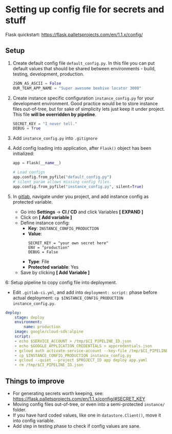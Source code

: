 # Setting up config file for secrets and stuff

Flask quickstart:
<https://flask.palletsprojects.com/en/1.1.x/config/>

## Setup

1. Create default config file `default_config.py`. In this file you can put default values that should be shared between environments - build, testing, development, production.

    ```python
    JSON_AS_ASCII = False
    OUR_TEAM_APP_NAME = "Super awesome beehive locator 3000"
    ```

2. Create instance specific configuration `instance_config.py` for your development environment. Good practice would be to store instance files out-of-tree, but for sake of simplicity lets just keep it under project. This file **will be overridden by pipeline**.

    ```python
    SECRET_KEY = "I never tell."
    DEBUG = True
    ```

3. Add `instance_config.py` into `.gitignore`

4. Add config loading into application, after `Flask()` object has been initialized:

    ```python
    app = Flask(__name__)

    # Load configs
    app.config.from_pyfile("default_config.py")
    # silent param allows missing config files.
    app.config.from_pyfile("instance_config.py", silent=True)
    ```

5. In [gitlab](gitlab.jyu.fi/), navigate under you project, and add instance config as protected variable.
    - Go into **Settings** → **CI / CD** and click Variables **[ EXPAND ]**
    - Click on **[ Add variable ]**
    - Define instance config:
      - **Key**: `INSTANCE_CONFIG_PRODUCTION`
      - **Value**:
        ```
        SECRET_KEY = "your own secret here"
        ENV = "production"
        DEBUG = False
        ```
      - **Type**: File  
      - **Protected variable**: Yes
    - Save by clicking **[ Add Variable ]**

6: Setup pipeline to copy config file into deployment.
  - Edit `.gitlab-ci.yml`, and add into `deployment: script:` phase before actual deployment: `cp $INSTANCE_CONFIG_PRODUCTION instance_config.py`.

```yaml
deploy:
    stage: deploy
    environment:
        name: production
    image: google/cloud-sdk:alpine
    script:
    - echo $SERVICE_ACCOUNT > /tmp/$CI_PIPELINE_ID.json
    - echo $GOOGLE_APPLICATION_CREDENTIALS > appcredentials.json
    - gcloud auth activate-service-account --key-file /tmp/$CI_PIPELINE_ID.json
    - cp $INSTANCE_CONFIG_PRODUCTION instance_config.py
    - gcloud --quiet --project $PROJECT_ID app deploy app.yaml
    - rm /tmp/$CI_PIPELINE_ID.json
```


## Things to improve

- For generating secrets worth keeping, see: <https://flask.palletsprojects.com/en/1.1.x/config/#SECRET_KEY>
- Moving config files out-of-tree, or even into a semi-protected `instance/` folder.
- If you have hard coded values, like one in `datastore.Client()`, move it into config variable.
- Add step in testing phase to check if config values are sane.
